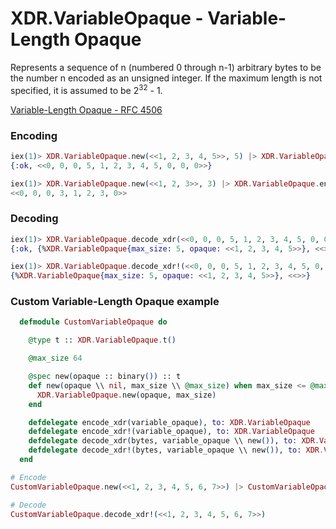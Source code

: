 # XDR.VariableOpaque - Variable-Length Opaque
Represents a sequence of n (numbered 0 through n-1) arbitrary bytes to be the number n encoded as an unsigned integer. If the maximum length is not specified, it is assumed to be 2<sup>32</sup> - 1.

[Variable-Length Opaque - RFC 4506](https://tools.ietf.org/html/rfc4506#section-4.10)

### Encoding

```elixir 
iex(1)> XDR.VariableOpaque.new(<<1, 2, 3, 4, 5>>, 5) |> XDR.VariableOpaque.encode_xdr()
{:ok, <<0, 0, 0, 5, 1, 2, 3, 4, 5, 0, 0, 0>>}

iex(1)> XDR.VariableOpaque.new(<<1, 2, 3>>, 3) |> XDR.VariableOpaque.encode_xdr!()
<<0, 0, 0, 3, 1, 2, 3, 0>>
```

### Decoding

```elixir
iex(1)> XDR.VariableOpaque.decode_xdr(<<0, 0, 0, 5, 1, 2, 3, 4, 5, 0, 0, 0>>, %{max_size: 5})
{:ok, {%XDR.VariableOpaque{max_size: 5, opaque: <<1, 2, 3, 4, 5>>}, <<>>}}

iex(1)> XDR.VariableOpaque.decode_xdr!(<<0, 0, 0, 5, 1, 2, 3, 4, 5, 0, 0, 0>>, %{max_size: 5})
{%XDR.VariableOpaque{max_size: 5, opaque: <<1, 2, 3, 4, 5>>}, <<>>}
```

### Custom Variable-Length Opaque example

```elixir
  defmodule CustomVariableOpaque do

    @type t :: XDR.VariableOpaque.t()

    @max_size 64

    @spec new(opaque :: binary()) :: t
    def new(opaque \\ nil, max_size \\ @max_size) when max_size <= @max_size do
      XDR.VariableOpaque.new(opaque, max_size)
    end

    defdelegate encode_xdr(variable_opaque), to: XDR.VariableOpaque
    defdelegate encode_xdr!(variable_opaque), to: XDR.VariableOpaque
    defdelegate decode_xdr(bytes, variable_opaque \\ new()), to: XDR.VariableOpaque
    defdelegate decode_xdr!(bytes, variable_opaque \\ new()), to: XDR.VariableOpaque
  end
```

```elixir
# Encode
CustomVariableOpaque.new(<<1, 2, 3, 4, 5, 6, 7>>) |> CustomVariableOpaque.encode_xdr()

# Decode
CustomVariableOpaque.decode_xdr!(<<1, 2, 3, 4, 5, 6, 7>>)
```
